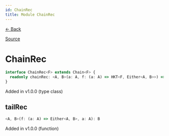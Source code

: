```yaml
---
id: ChainRec
title: Module ChainRec
---
```


[← Back](.)

[Source](https://github.com/gcanti/fp-ts/blob/master/src/ChainRec.ts)

# ChainRec

```ts
interface ChainRec<F> extends Chain<F> {
  readonly chainRec: <A, B>(a: A, f: (a: A) => HKT<F, Either<A, B>>) => HKT<F, B>
}
```

Added in v1.0.0 (type class)

## tailRec

```ts
<A, B>(f: (a: A) => Either<A, B>, a: A): B
```

Added in v1.0.0 (function)
